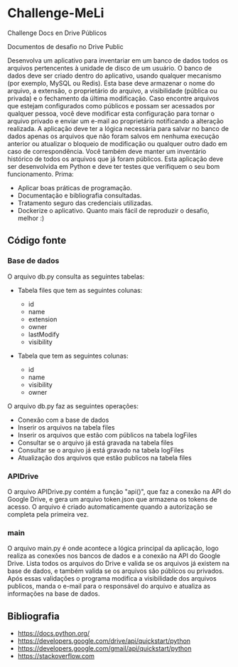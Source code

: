 # Challenge-MeLi
Challenge Docs en Drive Públicos

Documentos de desafio no Drive Public

Desenvolva um aplicativo para inventariar em um banco de dados todos os arquivos pertencentes à unidade de disco de um usuário. O banco de dados deve ser criado dentro do aplicativo, usando qualquer mecanismo (por exemplo, MySQL ou Redis). Esta base deve armazenar o nome do arquivo, a extensão, o proprietário do arquivo, a visibilidade (pública ou privada) e o fechamento da última modificação. Caso encontre arquivos que estejam configurados como públicos e possam ser acessados ​​por qualquer pessoa, você deve modificar esta configuração para tornar o arquivo privado e enviar um e-mail ao proprietário notificando a alteração realizada. A aplicação deve ter a lógica necessária para salvar no banco de dados apenas os arquivos que não foram salvos em nenhuma execução anterior ou atualizar o bloqueio de modificação ou qualquer outro dado em caso de correspondência. Você também deve manter um inventário histórico de todos os arquivos que já foram públicos. Esta aplicação deve ser desenvolvida em Python e deve ter testes que verifiquem o seu bom funcionamento. Prima:

- Aplicar boas práticas de programação.
- Documentação e bibliografia consultadas.
- Tratamento seguro das credenciais utilizadas.
- Dockerize o aplicativo. Quanto mais fácil de reproduzir o desafio, melhor :)

## Código fonte

### Base de dados

O arquivo db.py consulta as seguintes tabelas:
- Tabela files que tem as seguintes colunas:
  - id
  - name
  - extension
  - owner
  - lastModify
  - visibility

- Tabela que tem as seguintes colunas:
  - id
  - name
  - visibility
  - owner

O arquivo db.py faz as seguintes operações:
- Conexão com a base de dados
- Inserir os arquivos na tabela files
- Inserir os arquivos que estão com públicos na tabela logFiles
- Consultar se o arquivo já está gravada na tabela files
- Consultar se o arquivo já está gravado na tabela logFiles
- Atualização dos arquivos que estão publicos na tabela files

### APIDrive
O arquivo APIDrive.py contém a função "api()", que faz a conexão na API do Google Drive,
e gera um arquivo token.json que armazena os tokens de acesso. O arquivo é criado automaticamente
quando a autorização se completa pela primeira vez.

### main
O arquivo main.py é onde acontece a lógica principal da aplicação, logo realiza as conexões nos bancos de dados e a
conexão na API do Google Drive. Lista todos os arquivos do Drive e valida se os arquivos já existem na base de dados, e
também valida se os arquivos são públicos ou privados. Após essas validações o programa modifica a visibilidade dos arquivos
publicos, manda o e-mail para o responsável do arquivo e atualiza as informações na base de dados.

## Bibliografia

- https://docs.python.org/
- https://developers.google.com/drive/api/quickstart/python
- https://developers.google.com/gmail/api/quickstart/python
- https://stackoverflow.com